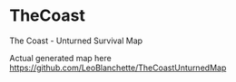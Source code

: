 # TheCoast
The Coast - Unturned Survival Map

Actual generated map here https://github.com/LeoBlanchette/TheCoastUnturnedMap
